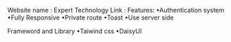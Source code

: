 Website name : Expert Technology
Link :
Features:
•Authentication system
•Fully Responsive
•Private route
•Toast
•Use server side

Frameword and Library
•Taiwind css
•DaisyUI




